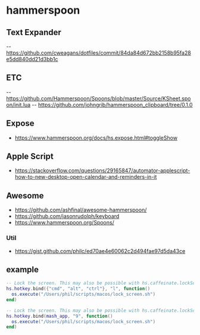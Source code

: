 # hammerspoon

## Text Expander

-- https://github.com/cweagans/dotfiles/commit/84da84d672bb2158b95fa28e5dd840dd21d3bb1c

## ETC

-- https://github.com/Hammerspoon/Spoons/blob/master/Source/KSheet.spoon/init.lua
-- https://github.com/johngrib/hammerspoon_clipboard/tree/0.1.0

## Expose

- https://www.hammerspoon.org/docs/hs.expose.html#toggleShow

## Apple Script

- https://stackoverflow.com/questions/29165847/automator-applescript-how-to-new-desktop-open-calendar-and-reminders-in-it

## Awesome

- https://github.com/ashfinal/awesome-hammerspoon/
- https://github.com/jasonrudolph/keyboard
- https://www.hammerspoon.org/Spoons/

### Util

- https://gist.github.com/philc/ed70ae4e60062c2d494fae97d5da43ce

## example

```lua
-- Lock the screen. This may also be possible with hs.caffeinate.lockScreen.
hs.hotkey.bind({"cmd", "alt", "ctrl"}, "l", function()
  os.execute("/Users/phil/scripts/macos/lock_screen.sh")
end)

-- Lock the screen. This may also be possible with hs.caffeinate.lockScreen.
hs.hotkey.bind(mash_app, "9", function()
  os.execute("/Users/phil/scripts/macos/lock_screen.sh")
end)
```
